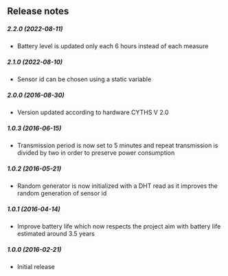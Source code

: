 Release notes
-------------
##### 2.2.0 (2022-08-11)
 * Battery level is updated only each 6 hours instead of each measure

##### 2.1.0 (2022-08-10)
 * Sensor id can be chosen using a static variable

##### 2.0.0 (2016-08-30)
 * Version updated according to hardware CYTHS V 2.0

##### 1.0.3 (2016-06-15)
 * Transmission period is now set to 5 minutes and repeat transmission is divided by two in order to preserve power consumption

##### 1.0.2 (2016-05-21)
 * Random generator is now initialized with a DHT read as it improves the random generation of sensor id

##### 1.0.1 (2016-04-14)
 * Improve battery life which now respects the project aim with battery life estimated around 3.5 years

##### 1.0.0 (2016-02-21)
 * Initial release
